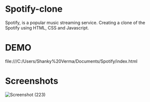 # Spotify-clone
Spotify, is a popular music streaming service. Creating a clone of the Spotify using HTML, CSS and Javascript.
# DEMO
file:///C:/Users/Shanky%20Verma/Documents/Spotify/index.html
# Screenshots
![Screenshot (223)](https://user-images.githubusercontent.com/72301582/204785533-a2f3f1f3-10ac-4ae7-96e2-f395ec6a736b.png)

